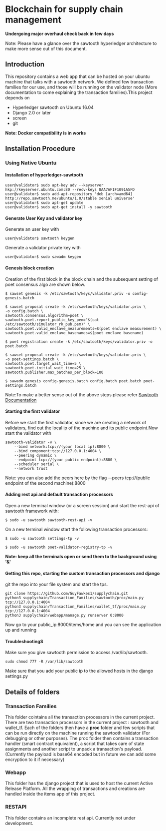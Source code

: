 # Blockchain for supply chain management

**Undergoing major overhaul check back in few days**

Note: Please have a glance over the sawtooth hyperledger architecture to make more sense out of this document.

## Introduction

This repository contains a web app that can be hosted on your ubuntu machine that talks with a sawtooth network. We defined few transaction families for our use, and those will be running on the validator node (More documentation to come explaining the transaction families).This project depends on
<ul> <li>Hyperledger sawtooth on Ubuntu 16.04 </li>
<li>Django 2.0 or later </li>
<li>screen</li>
<li>git</li>
</ul>

**Note: Docker compatibility is in works**

## Installation Procedure

### Using Native Ubuntu

#### Installation of hyperledger-sawtooth

```shell
user@validator$ sudo apt-key adv --keyserver hkp://keyserver.ubuntu.com:80 --recv-keys 8AA7AF1F1091A5FD
user@validator$ sudo add-apt-repository 'deb [arch=amd64] http://repo.sawtooth.me/ubuntu/1.0/stable xenial universe'
user@validator$ sudo apt-get update
user@validator$ sudo apt-get install -y sawtooth
```

#### Generate User Key and validator key

Generate an user key with

```shell
user@validator$ sawtooth keygen
```

Generate a validator private key with

```shell
user@validator$ sudo sawadm keygen
```

#### Genesis block creation

Creation of the first block in the block chain and the subsequent setting of poet consensus algo are shown below.

```shell
$ sawset genesis -k /etc/sawtooth/keys/validator.priv -o config-genesis.batch

$ sawset proposal create -k /etc/sawtooth/keys/validator.priv \
-o config.batch \
sawtooth.consensus.algorithm=poet \
sawtooth.poet.report_public_key_pem="$(cat /etc/sawtooth/simulator_rk_pub.pem)" \
sawtooth.poet.valid_enclave_measurements=$(poet enclave measurement) \
sawtooth.poet.valid_enclave_basenames=$(poet enclave basename)

$ poet registration create -k /etc/sawtooth/keys/validator.priv -o poet.batch

$ sawset proposal create -k /etc/sawtooth/keys/validator.priv \
-o poet-settings.batch \
sawtooth.poet.target_wait_time=5 \
sawtooth.poet.initial_wait_time=25 \
sawtooth.publisher.max_batches_per_block=100

$ sawadm genesis config-genesis.batch config.batch poet.batch poet-settings.batch
```

Note:To make a better sense out of the above steps please refer [Sawtooth Documentation](https://sawtooth.hyperledger.org/docs/core/nightly/master/app_developers_guide/creating_sawtooth_network.html)

#### Starting the first validator

Before we start the first validator, since we are creating a network of validators, find out the local ip of the machine and its public endpoint.Now start the validator with

```shell
sawtooth-validator -v \
    --bind network:tcp://(your local ip):8800 \
    --bind component:tcp://127.0.0.1:4004 \
    --peering dynamic \
    --endpoint tcp://(your public endpoint):8800 \
    --scheduler serial \
    --network trust
```

Note: you can also add the peers here by the flag --peers tcp://(public endpoint of the second machine):8800

#### Adding rest api and default transaction processors

Open a new terminal window (or a screen session) and start the rest-api of sawtooth framework with:

```shell
$ sudo -u sawtooth sawtooth-rest-api -v
```

On a new terminal window start the following transaction processors:

```shell
$ sudo -u sawtooth settings-tp -v
```

```shell
$ sudo -u sawtooth poet-validator-registry-tp -v
```

**Note: keep all the terminals open or send them to  the background using '&'**

#### Getting this repo, starting the custom transaction processors and django

git the repo into your file system and start the tps.

```shell
git clone https://github.com/GuyFawkes1/supplychain.git
python3 supplychain/Transaction_Families/sawtooth/proc/main.py tcp://127.0.0.1:4004
python3 supplychain/Transaction_Families/wallet_tf/proc/main.py tcp://127.0.0.1:4004
python3 supplychain/webapp/manage.py runserver 0:8000
```
Now go to your public_ip:8000/items/home and you can see the application up and running





#### TroubleshootingS

Make sure you give sawtooth permission to access /var/lib/sawtooth.

```shell
sudo chmod 777 -R /var/lib/sawtooth
```
Make sure that you add your public ip to the allowed hosts in the django settings.py

## Details of folders

### Transaction Families

This folder cointains all the transaction processors in the current project. There are two transaction processors in the current project : sawtooth and wallet_tf. Each of the folders then have a **proc** folder and few scripts that can be run directly on the machine running the sawtooth validator (For debugging or other purposes). The proc folder then contains a transaction handler (smart contract equivalent), a script that takes care of state assignments and another script to unpack a transaction's payload.(Currently the payload is base64 encoded but in future we can add some encryption to it if necessary)

### Webapp

This folder has the django project that is used to host the current Active Release Platform. All the wrapping of transactions and creations are handled inside the items app of this project.

### RESTAPI

This folder contains an incomplete rest api. Currently not under development.
